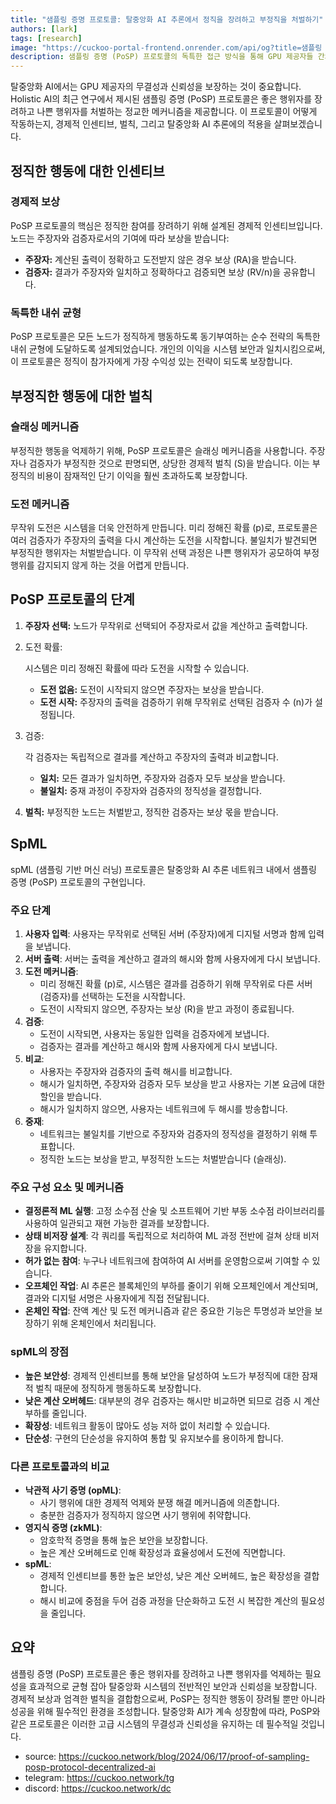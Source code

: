 ```yaml
---
title: "샘플링 증명 프로토콜: 탈중앙화 AI 추론에서 정직을 장려하고 부정직을 처벌하기"
authors: [lark]
tags: [research]
image: "https://cuckoo-portal-frontend.onrender.com/api/og?title=샘플링 증명 프로토콜: 탈중앙화 AI 추론에서 정직을 장려하고 부정직을 처벌하기"
description: 샘플링 증명 (PoSP) 프로토콜의 독특한 접근 방식을 통해 GPU 제공자들 간의 정직한 행동을 장려하고 부정직을 처벌하여 탈중앙화 AI 추론 시스템의 보안과 신뢰성을 보장하는 방법을 알아보세요.
---
```


탈중앙화 AI에서는 GPU 제공자의 무결성과 신뢰성을 보장하는 것이 중요합니다. Holistic AI의 최근 연구에서 제시된 샘플링 증명 (PoSP) 프로토콜은 좋은 행위자를 장려하고 나쁜 행위자를 처벌하는 정교한 메커니즘을 제공합니다. 이 프로토콜이 어떻게 작동하는지, 경제적 인센티브, 벌칙, 그리고 탈중앙화 AI 추론에의 적용을 살펴보겠습니다.

## 정직한 행동에 대한 인센티브

### 경제적 보상

PoSP 프로토콜의 핵심은 정직한 참여를 장려하기 위해 설계된 경제적 인센티브입니다. 노드는 주장자와 검증자로서의 기여에 따라 보상을 받습니다:

- **주장자:** 계산된 출력이 정확하고 도전받지 않은 경우 보상 (RA)을 받습니다.
- **검증자:** 결과가 주장자와 일치하고 정확하다고 검증되면 보상 (RV/n)을 공유합니다.

### 독특한 내쉬 균형

PoSP 프로토콜은 모든 노드가 정직하게 행동하도록 동기부여하는 순수 전략의 독특한 내쉬 균형에 도달하도록 설계되었습니다. 개인의 이익을 시스템 보안과 일치시킴으로써, 이 프로토콜은 정직이 참가자에게 가장 수익성 있는 전략이 되도록 보장합니다.

## 부정직한 행동에 대한 벌칙

### 슬래싱 메커니즘

부정직한 행동을 억제하기 위해, PoSP 프로토콜은 슬래싱 메커니즘을 사용합니다. 주장자나 검증자가 부정직한 것으로 판명되면, 상당한 경제적 벌칙 (S)을 받습니다. 이는 부정직의 비용이 잠재적인 단기 이익을 훨씬 초과하도록 보장합니다.

### 도전 메커니즘

무작위 도전은 시스템을 더욱 안전하게 만듭니다. 미리 정해진 확률 (p)로, 프로토콜은 여러 검증자가 주장자의 출력을 다시 계산하는 도전을 시작합니다. 불일치가 발견되면 부정직한 행위자는 처벌받습니다. 이 무작위 선택 과정은 나쁜 행위자가 공모하여 부정행위를 감지되지 않게 하는 것을 어렵게 만듭니다.

## PoSP 프로토콜의 단계

1. **주장자 선택:** 노드가 무작위로 선택되어 주장자로서 값을 계산하고 출력합니다.

2. 도전 확률:

    시스템은 미리 정해진 확률에 따라 도전을 시작할 수 있습니다.

   - **도전 없음:** 도전이 시작되지 않으면 주장자는 보상을 받습니다.
   - **도전 시작:** 주장자의 출력을 검증하기 위해 무작위로 선택된 검증자 수 (n)가 설정됩니다.

3. 검증:

    각 검증자는 독립적으로 결과를 계산하고 주장자의 출력과 비교합니다.

   - **일치:** 모든 결과가 일치하면, 주장자와 검증자 모두 보상을 받습니다.
   - **불일치:** 중재 과정이 주장자와 검증자의 정직성을 결정합니다.

4. **벌칙:** 부정직한 노드는 처벌받고, 정직한 검증자는 보상 몫을 받습니다.

## SpML

spML (샘플링 기반 머신 러닝) 프로토콜은 탈중앙화 AI 추론 네트워크 내에서 샘플링 증명 (PoSP) 프로토콜의 구현입니다.

### 주요 단계

1. **사용자 입력**: 사용자는 무작위로 선택된 서버 (주장자)에게 디지털 서명과 함께 입력을 보냅니다.
2. **서버 출력**: 서버는 출력을 계산하고 결과의 해시와 함께 사용자에게 다시 보냅니다.
3. **도전 메커니즘**:
   - 미리 정해진 확률 (p)로, 시스템은 결과를 검증하기 위해 무작위로 다른 서버 (검증자)를 선택하는 도전을 시작합니다.
   - 도전이 시작되지 않으면, 주장자는 보상 (R)을 받고 과정이 종료됩니다.
4. **검증**:
   - 도전이 시작되면, 사용자는 동일한 입력을 검증자에게 보냅니다.
   - 검증자는 결과를 계산하고 해시와 함께 사용자에게 다시 보냅니다.
5. **비교**:
   - 사용자는 주장자와 검증자의 출력 해시를 비교합니다.
   - 해시가 일치하면, 주장자와 검증자 모두 보상을 받고 사용자는 기본 요금에 대한 할인을 받습니다.
   - 해시가 일치하지 않으면, 사용자는 네트워크에 두 해시를 방송합니다.
6. **중재**:
   - 네트워크는 불일치를 기반으로 주장자와 검증자의 정직성을 결정하기 위해 투표합니다.
   - 정직한 노드는 보상을 받고, 부정직한 노드는 처벌받습니다 (슬래싱).

### 주요 구성 요소 및 메커니즘
- **결정론적 ML 실행**: 고정 소수점 산술 및 소프트웨어 기반 부동 소수점 라이브러리를 사용하여 일관되고 재현 가능한 결과를 보장합니다.
- **상태 비저장 설계**: 각 쿼리를 독립적으로 처리하여 ML 과정 전반에 걸쳐 상태 비저장을 유지합니다.
- **허가 없는 참여**: 누구나 네트워크에 참여하여 AI 서버를 운영함으로써 기여할 수 있습니다.
- **오프체인 작업**: AI 추론은 블록체인의 부하를 줄이기 위해 오프체인에서 계산되며, 결과와 디지털 서명은 사용자에게 직접 전달됩니다.
- **온체인 작업**: 잔액 계산 및 도전 메커니즘과 같은 중요한 기능은 투명성과 보안을 보장하기 위해 온체인에서 처리됩니다.

### spML의 장점
- **높은 보안성**: 경제적 인센티브를 통해 보안을 달성하여 노드가 부정직에 대한 잠재적 벌칙 때문에 정직하게 행동하도록 보장합니다.
- **낮은 계산 오버헤드**: 대부분의 경우 검증자는 해시만 비교하면 되므로 검증 시 계산 부하를 줄입니다.
- **확장성**: 네트워크 활동이 많아도 성능 저하 없이 처리할 수 있습니다.
- **단순성**: 구현의 단순성을 유지하여 통합 및 유지보수를 용이하게 합니다.

### 다른 프로토콜과의 비교
- **낙관적 사기 증명 (opML)**:
  - 사기 행위에 대한 경제적 억제와 분쟁 해결 메커니즘에 의존합니다.
  - 충분한 검증자가 정직하지 않으면 사기 행위에 취약합니다.
- **영지식 증명 (zkML)**:
  - 암호학적 증명을 통해 높은 보안을 보장합니다.
  - 높은 계산 오버헤드로 인해 확장성과 효율성에서 도전에 직면합니다.
- **spML**:
  - 경제적 인센티브를 통한 높은 보안성, 낮은 계산 오버헤드, 높은 확장성을 결합합니다.
  - 해시 비교에 중점을 두어 검증 과정을 단순화하고 도전 시 복잡한 계산의 필요성을 줄입니다.

## 요약

샘플링 증명 (PoSP) 프로토콜은 좋은 행위자를 장려하고 나쁜 행위자를 억제하는 필요성을 효과적으로 균형 잡아 탈중앙화 시스템의 전반적인 보안과 신뢰성을 보장합니다. 경제적 보상과 엄격한 벌칙을 결합함으로써, PoSP는 정직한 행동이 장려될 뿐만 아니라 성공을 위해 필수적인 환경을 조성합니다. 탈중앙화 AI가 계속 성장함에 따라, PoSP와 같은 프로토콜은 이러한 고급 시스템의 무결성과 신뢰성을 유지하는 데 필수적일 것입니다.

- source: https://cuckoo.network/blog/2024/06/17/proof-of-sampling-posp-protocol-decentralized-ai
- telegram: https://cuckoo.network/tg
- discord: https://cuckoo.network/dc
